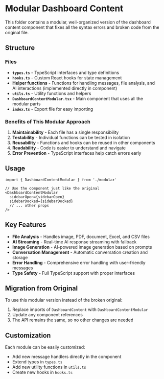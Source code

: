 # Modular Dashboard Content

This folder contains a modular, well-organized version of the dashboard content component that fixes all the syntax errors and broken code from the original file.

## Structure

### Files

- **`types.ts`** - TypeScript interfaces and type definitions
- **`hooks.ts`** - Custom React hooks for state management
- **Helper functions** - Functions for handling messages, file analysis, and AI interactions (implemented directly in component)
- **`utils.ts`** - Utility functions and helpers
- **`DashboardContentModular.tsx`** - Main component that uses all the modular parts
- **`index.ts`** - Export file for easy importing

### Benefits of This Modular Approach

1. **Maintainability** - Each file has a single responsibility
2. **Testability** - Individual functions can be tested in isolation
3. **Reusability** - Functions and hooks can be reused in other components
4. **Readability** - Code is easier to understand and navigate
5. **Error Prevention** - TypeScript interfaces help catch errors early

## Usage

```tsx
import { DashboardContentModular } from './modular'

// Use the component just like the original
<DashboardContentModular
  sidebarOpen={sidebarOpen}
  sidebarDocked={sidebarDocked}
  // ... other props
/>
```

## Key Features

- **File Analysis** - Handles image, PDF, document, Excel, and CSV files
- **AI Streaming** - Real-time AI response streaming with fallback
- **Image Generation** - AI-powered image generation based on prompts
- **Conversation Management** - Automatic conversation creation and storage
- **Error Handling** - Comprehensive error handling with user-friendly messages
- **Type Safety** - Full TypeScript support with proper interfaces

## Migration from Original

To use this modular version instead of the broken original:

1. Replace imports of `DashboardContent` with `DashboardContentModular`
2. Update any component references
3. The API remains the same, so no other changes are needed

## Customization

Each module can be easily customized:
- Add new message handlers directly in the component
- Extend types in `types.ts`
- Add new utility functions in `utils.ts`
- Create new hooks in `hooks.ts`
